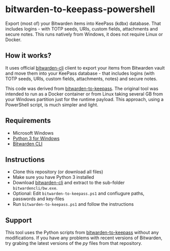 # bitwarden-to-keepass-powershell
Export (most of) your Bitwarden items into KeePass (kdbx) database. That includes logins - with TOTP seeds, URIs, custom fields, attachments and secure notes.
This runs natively from Windows, it does not require Linux or Docker.

## How it works?
It uses official [bitwarden-cli](https://bitwarden.com/help/article/cli/) client to export your items from Bitwarden vault and move them into your KeePass database - that includes logins (with TOTP seeds, URIs, custom fields, attachments, notes) and secure notes.

This code was derived from [bitwarden-to-keepass](https://github.com/davidnemec/bitwarden-to-keepass). The original tool was intended to run as a Docker container or from Linux taking several GB from your Windows partition just for the runtime payload. This approach, using a PowerShell script, is much simpler and light.

## Requirements
- Microsoft Windows
- [Python 3 for Windows](https://www.python.org/downloads/)
- [Bitwarden CLI](https://github.com/bitwarden/clients/releases)

## Instructions
- Clone this repository (or download all files)
- Make sure you have Python 3 installed
- Download [bitwarden-cli](https://bitwarden.com/help/article/cli/) and extract to the sub-folder `bitwardencli/bw.exe`.
- Optional: Edit `bitwarden-to-keepass.ps1` and confiugure paths, passwords and key-files
- Run `bitwarden-to-keepass.ps1` and follow the instructions

## Support
This tool uses the Python scripts from [bitwarden-to-keepass](https://github.com/davidnemec/bitwarden-to-keepass) without any modifications. If you have any problems with recent versions of Bitwarden, try grabing the latest versions of the *py* files from that repository.
